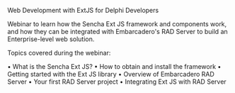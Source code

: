 Web Development with ExtJS for Delphi Developers 

Webinar to learn how the Sencha Ext JS framework and components work,
and how they can be integrated with Embarcadero's RAD Server to build an Enterprise-level web solution.

Topics covered during the webinar:

• What is the Sencha Ext JS?
• How to obtain and install the framework
• Getting started with the Ext JS library
• Overview of Embarcadero RAD Server
• Your first RAD Server project
• Integrating Ext JS with RAD Server 
